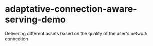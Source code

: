 # adaptative-connection-aware-serving-demo
Delivering different assets based on the quality of the user's network connection
